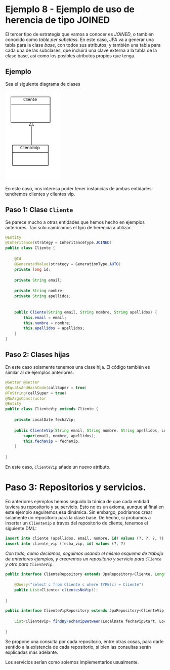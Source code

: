 
# Ejemplo 8 - Ejemplo de uso de herencia de tipo JOINED

El tercer tipo de estrategia que vamos a conocer es _JOINED_, o también conocido como _table per subclass_. En este caso, JPA va a generar una tabla para la clase _base_, con todos sus atributos; y también una tabla para cada una de las subclases, que incluirá una clave externa a la tabla de la clase base, así como los posibles atributos propios que tenga.

## Ejemplo

Sea el siguiente diagrama de clases 

![uml](uml.png)

En este caso, nos interesa poder tener instancias de ambas entidades: tendremos clientes y clientes vip.

## Paso 1: Clase `Cliente`

Se parece mucho a otras entidades que hemos hecho en ejemplos anteriores. Tan solo cambiamos el tipo de herencia a utilizar.

```java
@Entity
@Inheritance(strategy = InheritanceType.JOINED)
public class Cliente {

	@Id
	@GeneratedValue(strategy = GenerationType.AUTO)
	private long id;
	
	private String email;
	
	private String nombre;
	private String apellidos;
	
	
	public Cliente(String email, String nombre, String apellidos) {
		this.email = email;
		this.nombre = nombre;
		this.apellidos = apellidos;
	}	
}

```

## Paso 2: Clases hijas

En este caso solamente tenemos una clase hija. El código también es similar al de ejemplos anteriores:

```java
@Getter @Setter
@EqualsAndHashCode(callSuper = true)
@ToString(callSuper = true)
@NoArgsConstructor
@Entity
public class ClienteVip extends Cliente {

	private LocalDate fechaVip;
	
	public ClienteVip(String email, String nombre, String apellidos, LocalDate fechaVip) {
		super(email, nombre, apellidos);
		this.fechaVip = fechaVip;
	}
	
}

```

En este caso, `ClienteVip` añade un nuevo atributo.

# Paso 3: Repositorios y servicios.

En anteriores ejemplos hemos seguido la tónica de que cada entidad tuviera su repositorio y su servicio. Esto no es un axioma, aunque al final en este ejemplo seguiremos esa dinámica. Sin embargo, podríamos crear solamente un repositorio para la clase base. De hecho, si probamos a insertar un `ClienteVip` a traves del repositorio de cliente, tenemos el siguiente DML:

```sql
insert into cliente (apellidos, email, nombre, id) values (?, ?, ?, ?)
insert into cliente_vip (fecha_vip, id) values (?, ?)
```

_Con todo, como decíamos, seguimos usando el mismo esquema de trabajo de anteriores ejemplos, y crearemos un repositorio y servicio para `Cliente` y otro para `ClienteVip`_.

```java
public interface ClienteRepository extends JpaRepository<Cliente, Long>{

	@Query("select c from Cliente c where TYPE(c) = Cliente")
	public List<Cliente> clientesNoVip();

}
```

```java
public interface ClienteVipRepository extends JpaRepository<ClienteVip, Long>{
	
	List<ClienteVip> findByFechaVipBetween(LocalDate fechaVipStart, LocalDate fechaVipEnd);

}

```

Se propone una consulta por cada repositorio, entre otras cosas, para darle sentido a la existencia de cada repositorio, si bien las consultas serán explicadas más adelante.

Los servicios serían como solemos implementarlos usualmente.




